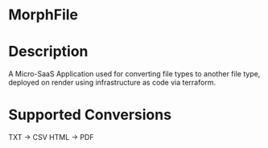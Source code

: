 # MorphFile


# Description
A Micro-SaaS Application used for converting file types to another file type, deployed on render using infrastructure as code via terraform.


# Supported Conversions
TXT -> CSV
HTML -> PDF

